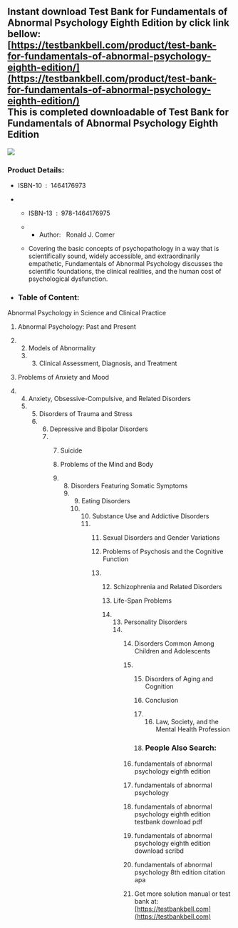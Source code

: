Instant download **Test Bank for Fundamentals of Abnormal Psychology Eighth Edition** by click link bellow:  
[https://testbankbell.com/product/test-bank-for-fundamentals-of-abnormal-psychology-eighth-edition/](https://testbankbell.com/product/test-bank-for-fundamentals-of-abnormal-psychology-eighth-edition/)  
This is completed downloadable of Test Bank for Fundamentals of Abnormal Psychology Eighth Edition
--------------------------------------------------------------------------------------------------


![](https://testbankbell.com/wp-content/uploads/2023/05/1464176973-1.jpg)


 ### Product Details:


 * ISBN-10 ‏ : ‎ 1464176973
 * * ISBN-13 ‏ : ‎ 978-1464176975
   * * Author:   Ronald J. Comer
    
   * Covering the basic concepts of psychopathology in a way that is scientifically sound, widely accessible, and extraordinarily empathetic, Fundamentals of Abnormal Psychology discusses the scientific foundations, the clinical realities, and the human cost of psychological dysfunction.
  
 * ### Table of Content:

Abnormal Psychology in Science and Clinical Practice
1. Abnormal Psychology: Past and Present
2. 2. Models of Abnormality
   3. 3. Clinical Assessment, Diagnosis, and Treatment
     
3. Problems of Anxiety and Mood
4. 4. Anxiety, Obsessive-Compulsive, and Related Disorders
   5. 5. Disorders of Trauma and Stress
      6. 6. Depressive and Bipolar Disorders
         7. 7. Suicide
           
            8. Problems of the Mind and Body
            9. 8. Disorders Featuring Somatic Symptoms
               9. 9. Eating Disorders
                  10. 10. Substance Use and Addictive Disorders
                      11. 11. Sexual Disorders and Gender Variations
                         
                          12. Problems of Psychosis and the Cognitive Function
                          13. 12. Schizophrenia and Related Disorders
                             
                              13. Life-Span Problems
                              14. 13. Personality Disorders
                                  14. 14. Disorders Common Among Children and Adolescents
                                      15. 15. Disorders of Aging and Cognition
                                         
                                          16. Conclusion
                                          17. 16. Law, Society, and the Mental Health Profession
                                             
                                          18. ### People Also Search:
                                         
                                      16. fundamentals of abnormal psychology eighth edition
                                     
                                      17. fundamentals of abnormal psychology
                                     
                                      18. fundamentals of abnormal psychology eighth edition testbank download pdf
                                     
                                      19. fundamentals of abnormal psychology eighth edition download scribd
                                     
                                      20. fundamentals of abnormal psychology 8th edition citation apa
                                      21.  Get more solution manual or test bank at: [https://testbankbell.com](https://testbankbell.com)
